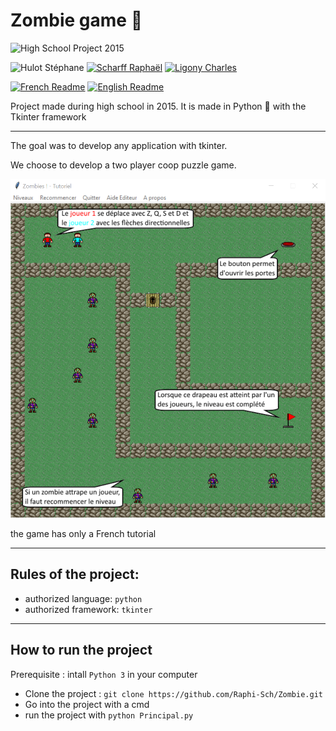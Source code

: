 # Zombie game 🧠

![High School Project 2015](https://img.shields.io/badge/High%20School%20Project-2015-95a5a6.svg)

![Hulot Stéphane](https://img.shields.io/badge/Hulot-Stéphane-2980b9.svg)
[![Scharff Raphaël](https://img.shields.io/badge/Scharff-Raphaël-2980b9.svg)](https://github.com/Raphi-Sch)
[![Ligony Charles](https://img.shields.io/badge/Ligony-Charles-2980b9.svg)](https://github.com/CharlesLgn)

[![French Readme](https://img.shields.io/badge/Readme-FR-e67e22.svg)](https://www.linkedin.com/in/charles-ligony-893177134/)
[![English Readme](https://img.shields.io/badge/Readme-EN-e67e22.svg)](https://www.linkedin.com/in/charles-ligony-893177134/)

Project made during high school in 2015.
It is made in Python 🐍 with the Tkinter framework 

***
The goal was to develop any application with tkinter.

We choose to develop a two player coop puzzle game.

![Pojet Lycée 2015](./resources/screenshot.png)

the game has only a French tutorial


***
## Rules of the project:

- authorized language: `python`
- authorized framework: `tkinter`

***

## How to run the project

Prerequisite : intall `Python 3` in your computer

- Clone the project : `git clone https://github.com/Raphi-Sch/Zombie.git`
- Go into the project with a cmd
- run the project with `python Principal.py`
